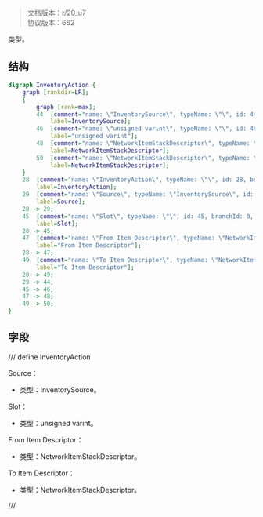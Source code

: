 # <!-- md:samp InventoryAction -->

> 文档版本：r/20_u7<br/>协议版本：662

<!-- md:samp InventoryAction -->类型。

## 结构

```dot
digraph InventoryAction {
	graph [rankdir=LR];
	{
		graph [rank=max];
		44	[comment="name: \"InventorySource\", typeName: \"\", id: 44, branchId: 0, recurseId: -1, attributes: 512, notes: \"\"",
			label=InventorySource];
		46	[comment="name: \"unsigned varint\", typeName: \"\", id: 46, branchId: 0, recurseId: -1, attributes: 512, notes: \"\"",
			label="unsigned varint"];
		48	[comment="name: \"NetworkItemStackDescriptor\", typeName: \"\", id: 48, branchId: 0, recurseId: -1, attributes: 512, notes: \"\"",
			label=NetworkItemStackDescriptor];
		50	[comment="name: \"NetworkItemStackDescriptor\", typeName: \"\", id: 50, branchId: 0, recurseId: -1, attributes: 512, notes: \"\"",
			label=NetworkItemStackDescriptor];
	}
	28	[comment="name: \"InventoryAction\", typeName: \"\", id: 28, branchId: 0, recurseId: -1, attributes: 0, notes: \"\"",
		label=InventoryAction];
	29	[comment="name: \"Source\", typeName: \"InventorySource\", id: 29, branchId: 0, recurseId: -1, attributes: 256, notes: \"\"",
		label=Source];
	28 -> 29;
	45	[comment="name: \"Slot\", typeName: \"\", id: 45, branchId: 0, recurseId: -1, attributes: 0, notes: \"\"",
		label=Slot];
	28 -> 45;
	47	[comment="name: \"From Item Descriptor\", typeName: \"NetworkItemStackDescriptor\", id: 47, branchId: 0, recurseId: -1, attributes: 256, notes: \"\"",
		label="From Item Descriptor"];
	28 -> 47;
	49	[comment="name: \"To Item Descriptor\", typeName: \"NetworkItemStackDescriptor\", id: 49, branchId: 0, recurseId: -1, attributes: 256, notes: \"\"",
		label="To Item Descriptor"];
	28 -> 49;
	29 -> 44;
	45 -> 46;
	47 -> 48;
	49 -> 50;
}

```

## 字段

/// define
InventoryAction

Source：[<!-- md:samp InventorySource -->](refs/protocols/types/InventorySource.md)

- 类型：InventorySource。

Slot：<!-- md:samp unsigned varint -->

- 类型：unsigned varint。

From Item Descriptor：[<!-- md:samp NetworkItemStackDescriptor -->](refs/protocols/types/NetworkItemStackDescriptor.md)

- 类型：NetworkItemStackDescriptor。

To Item Descriptor：[<!-- md:samp NetworkItemStackDescriptor -->](refs/protocols/types/NetworkItemStackDescriptor.md)

- 类型：NetworkItemStackDescriptor。


///
